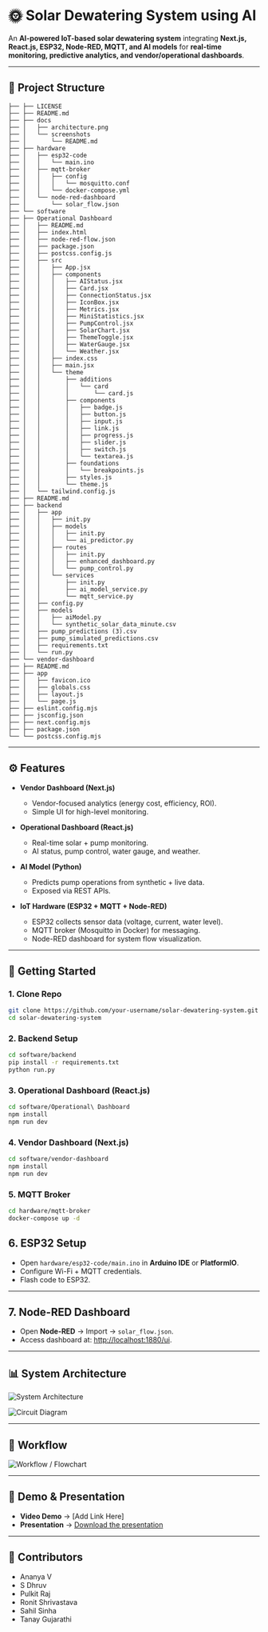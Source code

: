 # 🌞 Solar Dewatering System using AI  

An **AI-powered IoT-based solar dewatering system** integrating **Next.js, React.js, ESP32, Node-RED, MQTT, and AI models** for **real-time monitoring, predictive analytics, and vendor/operational dashboards**.  

---

## 📂 Project Structure  

```
├── ├── LICENSE
├── ├── README.md
├── ├── docs
├── │   ├── architecture.png
├── │   └── screenshots
├── │       └── README.md
├── ├── hardware
├── │   ├── esp32-code
├── │   │   └── main.ino
├── │   ├── mqtt-broker
├── │   │   ├── config
├── │   │   │   └── mosquitto.conf
├── │   │   └── docker-compose.yml
├── │   └── node-red-dashboard
├── │       └── solar_flow.json
├── └── software
├── ├── Operational Dashboard
├── │   ├── README.md
├── │   ├── index.html
├── │   ├── node-red-flow.json
├── │   ├── package.json
├── │   ├── postcss.config.js
├── │   ├── src
├── │   │   ├── App.jsx
├── │   │   ├── components
├── │   │   │   ├── AIStatus.jsx
├── │   │   │   ├── Card.jsx
├── │   │   │   ├── ConnectionStatus.jsx
├── │   │   │   ├── IconBox.jsx
├── │   │   │   ├── Metrics.jsx
├── │   │   │   ├── MiniStatistics.jsx
├── │   │   │   ├── PumpControl.jsx
├── │   │   │   ├── SolarChart.jsx
├── │   │   │   ├── ThemeToggle.jsx
├── │   │   │   ├── WaterGauge.jsx
├── │   │   │   └── Weather.jsx
├── │   │   ├── index.css
├── │   │   ├── main.jsx
├── │   │   └── theme
├── │   │       ├── additions
├── │   │       │   └── card
├── │   │       │       └── card.js
├── │   │       ├── components
├── │   │       │   ├── badge.js
├── │   │       │   ├── button.js
├── │   │       │   ├── input.js
├── │   │       │   ├── link.js
├── │   │       │   ├── progress.js
├── │   │       │   ├── slider.js
├── │   │       │   ├── switch.js
├── │   │       │   └── textarea.js
├── │   │       ├── foundations
├── │   │       │   └── breakpoints.js
├── │   │       ├── styles.js
├── │   │       └── theme.js
├── │   └── tailwind.config.js
├── ├── README.md
├── ├── backend
├── │   ├── app
├── │   │   ├── init.py
├── │   │   ├── models
├── │   │   │   ├── init.py
├── │   │   │   └── ai_predictor.py
├── │   │   ├── routes
├── │   │   │   ├── init.py
├── │   │   │   ├── enhanced_dashboard.py
├── │   │   │   └── pump_control.py
├── │   │   └── services
├── │   │       ├── init.py
├── │   │       ├── ai_model_service.py
├── │   │       └── mqtt_service.py
├── │   ├── config.py
├── │   ├── models
├── │   │   ├── aiModel.py
├── │   │   └── synthetic_solar_data_minute.csv
├── │   ├── pump_predictions (3).csv
├── │   ├── pump_simulated_predictions.csv
├── │   ├── requirements.txt
├── │   └── run.py
├── └── vendor-dashboard
├── ├── README.md
├── ├── app
├── │   ├── favicon.ico
├── │   ├── globals.css
├── │   ├── layout.js
├── │   └── page.js
├── ├── eslint.config.mjs
├── ├── jsconfig.json
├── ├── next.config.mjs
├── ├── package.json
└── └── postcss.config.mjs    
```

---

## ⚙️ Features  

- **Vendor Dashboard (Next.js)**  
  - Vendor-focused analytics (energy cost, efficiency, ROI).  
  - Simple UI for high-level monitoring.  

- **Operational Dashboard (React.js)**  
  - Real-time solar + pump monitoring.  
  - AI status, pump control, water gauge, and weather.  

- **AI Model (Python)**  
  - Predicts pump operations from synthetic + live data.  
  - Exposed via REST APIs.  

- **IoT Hardware (ESP32 + MQTT + Node-RED)**  
  - ESP32 collects sensor data (voltage, current, water level).  
  - MQTT broker (Mosquitto in Docker) for messaging.  
  - Node-RED dashboard for system flow visualization.  

---

## 🚀 Getting Started  

### 1. Clone Repo  
```bash
git clone https://github.com/your-username/solar-dewatering-system.git
cd solar-dewatering-system
```
### 2. Backend Setup
```bash
cd software/backend
pip install -r requirements.txt
python run.py
```
### 3. Operational Dashboard (React.js)
```bash
cd software/Operational\ Dashboard
npm install
npm run dev
```
### 4. Vendor Dashboard (Next.js)
```bash
cd software/vendor-dashboard
npm install
npm run dev
```
### 5. MQTT Broker
```bash
cd hardware/mqtt-broker
docker-compose up -d
```
## 6. ESP32 Setup  

- Open `hardware/esp32-code/main.ino` in **Arduino IDE** or **PlatformIO**.  
- Configure Wi-Fi + MQTT credentials.  
- Flash code to ESP32.  

---

## 7. Node-RED Dashboard  

- Open **Node-RED** → Import → `solar_flow.json`.  
- Access dashboard at: [http://localhost:1880/ui](http://localhost:1880/ui).  

---

## 📊 System Architecture  

![System Architecture](docs/architecture.png)

![Circuit Diagram](docs/circuit_diagram.png)

---

## 🔄 Workflow    

![Workflow / Flowchart](docs/flow_diagram.jpg)  

---

## 🎥 Demo & Presentation  

- **Video Demo** → [Add Link Here]   
- **Presentation** → [Download the presentation](https://github.com/tantanthecodeman/sih-solar-dewatering-system/raw/main/SIH_BrainDraft_072.pptx)

---


## 👥 Contributors  

- Ananya V  
- S Dhruv  
- Pulkit Raj  
- Ronit Shrivastava  
- Sahil Sinha   
- Tanay Gujarathi
